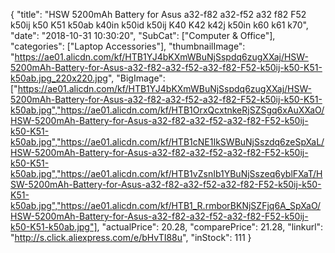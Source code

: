 {
	"title": "HSW 5200mAh Battery for Asus a32-f82 a32-f52 a32 f82 F52 k50ij k50 K51 k50ab k40in k50id k50ij K40 K42 k42j k50in k60 k61 k70",
	"date": "2018-10-31 10:30:20",
	"SubCat": ["Computer & Office"],
	"categories": ["Laptop Accessories"],
	"thumbnailImage": "https://ae01.alicdn.com/kf/HTB1YJ4bKXmWBuNjSspdq6zugXXaj/HSW-5200mAh-Battery-for-Asus-a32-f82-a32-f52-a32-f82-F52-k50ij-k50-K51-k50ab.jpg_220x220.jpg",
	"BigImage": ["https://ae01.alicdn.com/kf/HTB1YJ4bKXmWBuNjSspdq6zugXXaj/HSW-5200mAh-Battery-for-Asus-a32-f82-a32-f52-a32-f82-F52-k50ij-k50-K51-k50ab.jpg","https://ae01.alicdn.com/kf/HTB1OrxQcxtnkeRjSZSgq6xAuXXaO/HSW-5200mAh-Battery-for-Asus-a32-f82-a32-f52-a32-f82-F52-k50ij-k50-K51-k50ab.jpg","https://ae01.alicdn.com/kf/HTB1cNE1IkSWBuNjSszdq6zeSpXaL/HSW-5200mAh-Battery-for-Asus-a32-f82-a32-f52-a32-f82-F52-k50ij-k50-K51-k50ab.jpg","https://ae01.alicdn.com/kf/HTB1vZsnIb1YBuNjSszeq6yblFXaT/HSW-5200mAh-Battery-for-Asus-a32-f82-a32-f52-a32-f82-F52-k50ij-k50-K51-k50ab.jpg","https://ae01.alicdn.com/kf/HTB1_R.rmborBKNjSZFjq6A_SpXaO/HSW-5200mAh-Battery-for-Asus-a32-f82-a32-f52-a32-f82-F52-k50ij-k50-K51-k50ab.jpg"],
	"actualPrice": 20.28,
	"comparePrice": 21.28,
	"linkurl": "http://s.click.aliexpress.com/e/bHvTI88u",
	"inStock": 111
}
